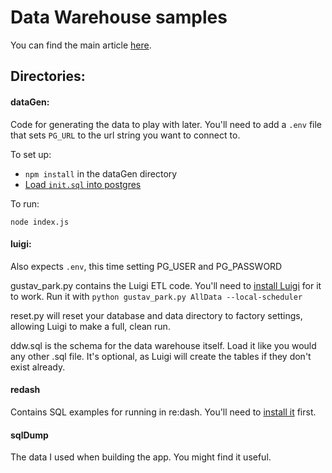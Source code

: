 # Data Warehouse samples

You can find the main article [here](http://rkoutnik.com/articles/Building-data-warehouses-for-fun-and-profit.html).

## Directories:

#### dataGen:

Code for generating the data to play with later.  You'll need to add a `.env` file that sets `PG_URL` to the url string you want to connect to.

To set up:

 - `npm install` in the dataGen directory
 - [Load `init.sql` into postgres](http://stackoverflow.com/a/12085561/1216976)

To run:

`node index.js`

#### luigi:

Also expects `.env`, this time setting PG_USER and PG_PASSWORD

gustav_park.py contains the Luigi ETL code.  You'll need to [install Luigi](https://github.com/spotify/luigi#getting-luigi) for it to work.  Run it with `python gustav_park.py AllData --local-scheduler`

reset.py will reset your database and data directory to factory settings, allowing Luigi to make a full, clean run.

ddw.sql is the schema for the data warehouse itself.  Load it like you would any other .sql file.  It's optional, as Luigi will create the tables if they don't exist already.

#### redash

Contains SQL examples for running in re:dash.  You'll need to [install it](http://redash.io/deployment/setup.html) first.

#### sqlDump

The data I used when building the app.  You might find it useful.
